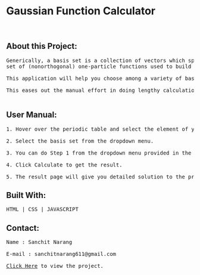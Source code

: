 # Gaussian Function Calculator
<br>

<h2>About this Project: </h2>
<pre>
Generically, a basis set is a collection of vectors which spans a space in which a problem is solved. In quantum chemistry, the “basis set” usually refers to the
set of (nonorthogonal) one-particle functions used to build molecular orbitals. <br>
This application will help you choose among a variety of basis sets and calculate the total count of their gaussian and contracted functions of any molecule of your choice.<br>
This eases out the manual effort in doing lengthy calculations and does the same within seconds. <br>
</pre>
<h2>User Manual: </h2>
<pre>
1. Hover over the periodic table and select the element of your choice. <br>
2. Select the basis set from the dropdown menu.<br>
3. You can do Step 1 from the dropdown menu provided in the box beneath.<br>
4. Click Calculate to get the result.<br>
5. The result page will give you detailed solution to the problem.
</pre>
<h2>Built With: </h2>
<pre>HTML | CSS | JAVASCRIPT</pre>

<h2>Contact:</h2>
<pre>
Name : Sanchit Narang <br>
E-mail : sanchitnarang611@gmail.com <br>
<a href="https://sanchit611.github.io/Gaussian-Function-Calculator/" target="_blank">Click Here</a> to view the project.
</pre>
